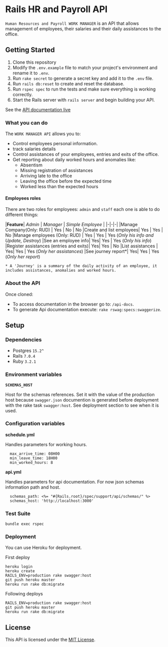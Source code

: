 # Rails HR and Payroll API

`Human Resources and Payroll WORK MANAGER` is an API that allows management of employees, their salaries and their daily assistances to the office.

## Getting Started

1. Clone this repository
2. Modify the `.env.example` file to match your project's environment and rename it to `.env`.
3. Run `rake secret` to generate a secret key and add it to the `.env` file.
4. Run `rails db:reset` to create and reset the database.
5. Run `rspec spec` to run the tests and make sure everything is working correctly.
6. Start the Rails server with `rails server` and begin building your API.

See the [API documentation live](https://rhac.herokuapp.com/api-docs/index.html)

### What you can do  

The `WORK MANAGER API` allows you to:

- Control employees personal information.
- track salaries details
- Control assistances of your employees, entries and exits of the office.
- Get reporting about daily worked hours and anomalies like:
  - Absentism
  - Missing registration of assistances
  - Arriving late to the office
  - Leaving the office before the expected time
  - Worked less than the expected hours

#### Employees roles

There are two roles for employees: `admin` and `staff` each one is able to do different things:

|**Feature**| *Admin* | *Manager* | *Simple Employee* |
|-|-|-|
|Manage Company(Only: RUD) | Yes | No | No
|Create and list employees| Yes | Yes | No
|Manage employees (Only: RUD) | Yes | Yes | Yes (*Only his info and Update, Destroy*)
|See an employee info| Yes| Yes | Yes (*Only his info*)
|Register assistances (entries and exits)| Yes| Yes | No
|List assistances | Yes| Yes | Yes (*Only her assistances*)
|See journey report*| Yes| Yes | Yes (*Only her report*)

`* A 'Journey' is a summary of the daily activity of an employee, it includes assistances, anomalies and worked hours.`

### About the API

<!-- - *Responses* follow [Json Api specification](https://jsonapi.org)
- *Documentation* uses [Swagger - (OpenAPI Specification V2.0)](https://swagger.io/specification/v2/). See the [API documentation live](https://rhac.herokuapp.com/api-docs/index.html) with examples for each response.
- *Authentication* is token based, handled with [Devise Token Auth](https://github.com/lynndylanhurley/devise_token_auth). See how [token management works](https://devise-token-auth.gitbook.io/devise-token-auth/conceptual). After logged in, every request must include [these headers](https://devise-token-auth.gitbook.io/devise-token-auth/usage/controller_methods#token-header-format): `access-token`, `client`, and `uid` which are sent in the login response.
- *Versioning* is handled via [Media Type Specification](https://tools.ietf.org/html/rfc6838#section-3.2) via `Accept` header passing the version **application/vnd.hrac.`v1`+json**. Default version now is v1, even if the header now is not sent it will use version 1 of the API. -->

Once cloned:

- To access documentation in the browser go to: `/api-docs`.
- To generate Api documentation execute: `rake rswag:specs:swaggerize`.

## Setup

### Dependencies

- Postgres `15.2^`
- Rails `7.0.4`
- Ruby `3.2.1`

### Environment variables

**`SCHEMAS_HOST`**

Host for the schemas references. Set it with the value of the production host because `swagger.json` documention is generated before deployment with the rake task `swagger:host`. See deployment section to see when it is used.

### Configuration variables

**schedule.yml**

Handles parameters for working hours.

```
  max_arrive_time: 08H00
  min_leave_time: 18H00
  min_worked_hours: 8
```

**api.yml**

Handles parameters for api documentation. For now json schemas information path and host.

```
  schemas_path: <%= "#{Rails.root}/spec/support/api/schemas/" %>
  schemas_host: 'http://localhost:3000'

```

### Test Suite

`bundle exec rspec`

### Deployment

You can use Heroku for deployment.

First deploy

```
heroku login
heroku create
RAILS_ENV=production rake swagger:host
git push heroku master
heroku run rake db:migrate
```

Following deploys

```
RAILS_ENV=production rake swagger:host
git push heroku master
heroku run rake db:migrate
```

## License

This API is licensed under the [MIT License](LICENSE.txt).
